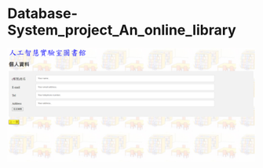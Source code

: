 # Database-System_project_An_online_library
![image](https://github.com/ch09830249/Database-System_project_An_online_library/blob/master/Library1.png)
